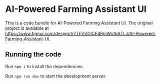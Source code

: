 
  # AI-Powered Farming Assistant UI

  This is a code bundle for AI-Powered Farming Assistant UI. The original project is available at https://www.figma.com/design/h2TFVVDlCF3RpiWvtbSTLJ/AI-Powered-Farming-Assistant-UI.

  ## Running the code

  Run `npm i` to install the dependencies.

  Run `npm run dev` to start the development server.
  